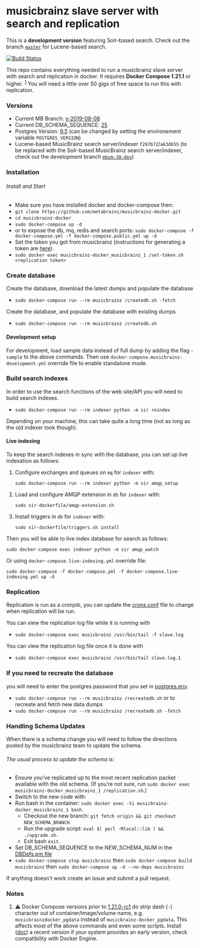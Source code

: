 musicbrainz slave server with search and replication
==================

This is a **development version** featuring Solr-based search.
Check out the branch [`master`](https://github.com/metabrainz/musicbrainz-docker/tree/master) for Lucene-based search.

[![Build Status](https://travis-ci.org/metabrainz/musicbrainz-docker.svg?branch=mbvm-38-dev)](https://travis-ci.org/metabrainz/musicbrainz-docker)

This repo contains everything needed to run a musicbrainz slave server with search and replication in docker.
It requires **Docker Compose 1.21.1** or higher. <sup>[1](#note-dashed-name)</sup>
You will need a little over 50 gigs of free space to run this with replication.

### Versions
* Current MB Branch: [v-2019-08-08](musicbrainz-dockerfile/Dockerfile#L32)
* Current DB_SCHEMA_SEQUENCE: [25](musicbrainz-dockerfile/DBDefs.pm#L112)
* Postgres Version: [9.5](docker-compose.yml)
  (can be changed by setting the environement variable `POSTGRES_VERSION`)
* Lucene-based MusicBrainz search server/indexer `f297b72`/`a63d655`
  (to be replaced with the Solr-based MusicBrainz search server/indexer,
   check out the development branch [`mbvm-38-dev`](https://github.com/metabrainz/musicbrainz-docker/tree/mbvm-38-dev))

### Installation

###### Install and Start
* Make sure you have installed docker and docker-compose then:
* `git clone https://github.com/metabrainz/musicbrainz-docker.git`
* `cd musicbrainz-docker`
* `sudo docker-compose up -d`
* or to expose the db, mq, redis and search ports: `sudo docker-compose -f docker-compose.yml -f docker-compose.public.yml up -d`
* Set the token you got from musicbrainz (instructions for generating a token are [here](http://blog.musicbrainz.org/2015/05/19/schema-change-release-2015-05-18-including-upgrade-instructions/)).
* `sudo docker exec musicbrainz-docker_musicbrainz_1 /set-token.sh <replication token>`

### Create database
Create the database, download the latest dumps and populate the database

* `sudo docker-compose run --rm musicbrainz /createdb.sh -fetch`

Create the database, and populate the database with existing dumps

* `sudo docker-compose run --rm musicbrainz /createdb.sh`

#### Development setup

For development, load sample data instead of full dump by adding the flag `-sample` to the above commands.
Then use `docker-compose.musicbrainz-development.yml` override file to enable standalone mode.

### Build search indexes
In order to use the search functions of the web site/API you will need to build search indexes.

* `sudo docker-compose run --rm indexer python -m sir reindex`

Depending on your machine, this can take quite a long time (not as long as the old indexer took though).

#### Live indexing
To keep the search indexes in sync with the database, you can set up live indexation as follows:

1. Configure exchanges and queues on `mq` for `indexer` with:

   `sudo docker-compose run --rm indexer python -m sir amqp_setup`

2. Load and configure AMQP extension in `db` for `indexer` with:

   `sudo sir-dockerfile/amqp-extension.sh`

3. Install triggers in `db` for `indexer` with:

   `sudo sir-dockerfile/triggers.sh install`

Then you will be able to live index database for search as follows:

  `sudo docker-compose exec indexer python -m sir amqp_watch`

Or using `docker-compose.live-indexing.yml` override file:

   `sudo docker-compose -f docker-compose.yml -f docker-compose.live-indexing.yml up -d`

### Replication
Replication is run as a cronjob, you can update the [crons.conf](musicbrainz-dockerfile/scripts/crons.conf) file to change when replication will be run.

You can view the replication log file while it is running with
* `sudo docker-compose exec musicbrainz /usr/bin/tail -f slave.log`

You can view the replication log file once it is done with
* `sudo docker-compose exec musicbrainz /usr/bin/tail slave.log.1`

### If you need to recreate the database
you will need to enter the postgres password that you set in [postgres.env](postgres-dockerfile/postgres.env).
* `sudo docker-compose run --rm musicbrainz /recreatedb.sh`
or to recreate and fetch new data dumps
* `sudo docker-compose run --rm musicbrainz /recreatedb.sh -fetch`

### Handling Schema Updates
When there is a schema change you will need to follow the directions posted by the musicbrainz team to update the schema.

###### The usual process to update the schema is:

* Ensure you’ve replicated up to the most recent replication packet available with the old schema.
  (If you’re not sure, run `sudo docker exec musicbrainz-docker_musicbrainz_1 /replication.sh`.)
* Switch to the new code with:
* Run bash in the container: `sudo docker exec -ti musicbrainz-docker_musicbrainz_1 bash`.
  * Checkout the new branch: `git fetch origin && git checkout NEW_SCHEMA_BRANCH`.
  * Run the upgrade script: `eval $( perl -Mlocal::lib ) && ./upgrade.sh`.
  * Exit bash `exit`.
* Set DB_SCHEMA_SEQUENCE to the NEW_SCHEMA_NUM in the [DBDefs.pm file](musicbrainz-dockerfile/DBDefs.pm#L112)
* `sudo docker-compose stop musicbrainz` then `sudo docker-compose build musicbrainz` then `sudo docker-compose up -d --no-deps musicbrainz`

If anything doesn't work create an issue and submit a pull request.


### Notes

1. <a name="note-dashed-name">:warning:</a> Docker Compose versions prior to
   [1.21.0-rc1](https://github.com/docker/compose/releases/tag/1.21.0-rc1)
   do strip dash (`-`) character out of container/image/volume name, e.g.
   `musicbrainzdocker_pgdata` instead of `musicbrainz-docker_pgdata`.
   This affects most of the above commands and even some scripts.
   Install ([doc](https://docs.docker.com/compose/install/)) a recent version if
   your system provides an early version, check compatibility with Docker Engine.
